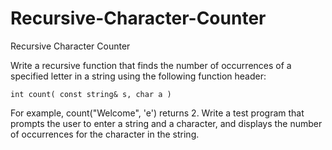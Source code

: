 Recursive-Character-Counter
===========================

Recursive Character Counter

Write a recursive function that finds the number of occurrences of a specified letter in a string using the following
function header:

    int count( const string& s, char a )
    
For example, count("Welcome", 'e') returns 2. Write a test program that prompts the user to enter a string and a
character, and displays the number of occurrences for the character in the string.
